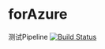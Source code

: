 # forAzure
测试Pipeline
[![Build Status](https://bearanddonkey.visualstudio.com/WZH/_apis/build/status/WZH-CI%20(2)?branchName=branch1)](https://bearanddonkey.visualstudio.com/WZH/_build/latest?definitionId=3&branchName=branch1)

